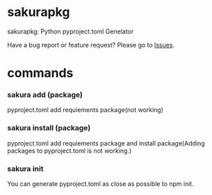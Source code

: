 # sakurapkg
sakurapkg: Python pyproject.toml Genelator

Have a bug report or feature request? Please go to [lssues](https://github.com/sonyakun/pypkg/issues).
# commands
### sakura add (package)
pyproject.toml add requiements package(not working)
### sakura install (package)
pyproject.toml add requiements package and install package(Adding packages to pyproject.toml is not working.)
### sakura init
You can generate pyproject.toml as close as possible to npm init.
